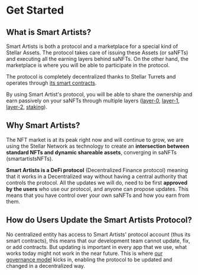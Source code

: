 # Get Started

## What is Smart Artists?

Smart Artists is both a protocol and a marketplace for a special kind of Stellar Assets. The protocol takes care of issuing these Assets (or saNFTs) and executing all the earning layers behind saNFTs. On the other hand, the marketplace is where you will be able to participate in the protocol.

The protocol is completely decentralized thanks to Stellar Turrets and operates through [its smart contracts](../technical/our-smart-contracts.md).

By using Smart Artist's protocol, you will be able to share the ownership and earn passively on your saNFTs through multiple layers ([layer-0](layer-0.md), [layer-1](volume-pools-layer-1.md), [layer-2](layer-2.md), [staking](staking.md)).

## Why Smart Artists?

The NFT market is at its peak right now and will continue to grow, we are using the Stellar Network as technology to create an **intersection between standard NFTs and dynamic shareable assets**, converging in saNFTs (smartartistsNFTs).

**Smart Artists is a DeFi protocol** (Decentralized Finance protocol) meaning that it works in a Decentralized way without having a central authority that controls the protocol. All the updates we will do, need to be first **approved by the users** who use our protocol, and anyone can propose updates. This means that you have control over your own saNFTs and how you earn from them.

## How do Users Update the Smart Artists Protocol?

No centralized entity has access to Smart Artists' protocol account (thus its smart contracts), this means that our development team cannot update, fix, or add contracts. But updating is important in every app that we use, what works today might not work in the near future. This is where [our governance model](governance-model.md) kicks in, enabling the protocol to be updated and changed in a decentralized way.

